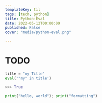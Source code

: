 ```yaml
---
templateKey: til
tags: [tech, python]
title: Python-Eval
date: 2022-05-12T00:00:00
published: False
cover: "media/python-eval.png"

---
```


# TODO

```python
title = "my Title"
eval('"my" in title')

>>> True

```

```python
print("hello, world"); print("formatting")
```

